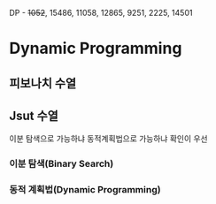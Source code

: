 DP - 
~~1052~~, 15486, 11058, 12865, 9251, 2225, 14501

# Dynamic Programming

## 피보나치 수열

## Jsut 수열
이분 탐색으로 가능하냐 동적계획법으로 가능하냐 확인이 우선

### 이분 탐색(Binary Search)

### 동적 계획법(Dynamic Programming)